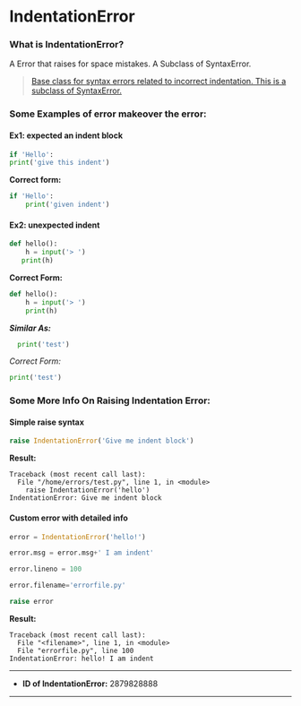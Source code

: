 # IndentationError
### What is IndentationError?

A Error that raises for space mistakes. A Subclass of SyntaxError. 
> [Base class for syntax errors related to incorrect indentation. This is a subclass of SyntaxError.](https://docs.python.org/3/library/exceptions.html/#IndentationError)

### Some Examples of error makeover the error:
#### Ex1: expected an indent block
```py
if 'Hello':
print('give this indent')
```
**Correct form:**
```py
if 'Hello':
    print('given indent')
```

#### Ex2: unexpected indent
```py
def hello():
    h = input('> ')
   print(h)
```
**Correct Form:**
```py
def hello():
    h = input('> ')
    print(h)
```
_**Similar As:**_
```py
  print('test')
```
*Correct Form:*
```py
print('test')
```

### Some More Info On Raising Indentation Error:
#### Simple raise syntax
```py
raise IndentationError('Give me indent block')
```
**Result:**

```
Traceback (most recent call last):
  File "/home/errors/test.py", line 1, in <module>
    raise IndentationError('hello')
IndentationError: Give me indent block
```

#### Custom error with detailed info
```py
error = IndentationError('hello!')

error.msg = error.msg+' I am indent'

error.lineno = 100

error.filename='errorfile.py'

raise error
```
**Result:**
```
Traceback (most recent call last):
  File "<filename>", line 1, in <module>
  File "errorfile.py", line 100
IndentationError: hello! I am indent
```
----


* **ID of IndentationError:** 2879828888
--------

